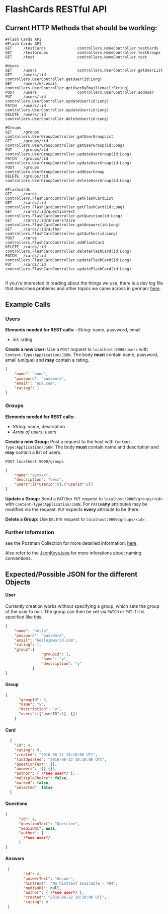 # FlashCards RESTful API
## Current HTTP Methods that should be working:
```
#Flash Cards API
#Flash Cards API
GET     /testCards              controllers.HomeController.testCards
GET     /testGroups             controllers.HomeController.testGroups
GET     /test                   controllers.HomeController.test

#Users
GET		/users				    controllers.UserController.getUserList
GET		/users/:id              controllers.UserController.getUser(id:Long)
GET		/users/e/:email         controllers.UserController.getUserByEmail(email:String)
POST	/users				    controllers.UserController.addUser
PUT		/users/:id			    controllers.UserController.updateUser(id:Long)
PATCH	/users/:id			    controllers.UserController.updateUser(id:Long)
DELETE 	/users/:id			    controllers.UserController.deleteUser(id:Long)

#Groups
GET 	/groups				    controllers.UserGroupController.getUserGroupList
GET 	/groups/:id			    controllers.UserGroupController.getUserGroup(id:Long)
PUT 	/groups/:id			    controllers.UserGroupController.updateUserGroup(id:Long)
PATCH 	/groups/:id			    controllers.UserGroupController.updateUserGroup(id:Long)
POST 	/groups				    controllers.UserGroupController.addUserGroup
DELETE	/groups/:id			    controllers.UserGroupController.deleteUserGroup(id:Long)

#Flashcards
GET     /cards                  controllers.FlashCardController.getFlashCardList
GET     /cards/:id              controllers.FlashCardController.getFlashCard(id:Long)
GET     /cards/:id/questionText controllers.FlashCardController.getQuestion(id:Long)
GET     /cards/:id/answers?size controllers.FlashCardController.getAnswers(id:Long)
GET     /cards/:id/author       controllers.FlashCardController.getAuthor(id:Long)
POST    /cards                  controllers.FlashCardController.addFlashCard
DELETE  /cards/:id              controllers.FlashCardController.deleteFlashCard(id:Long)
PATCH   /cards/:id              controllers.FlashCardController.updateFlashCard(id:Long)
PUT     /cards/:id              controllers.FlashCardController.updateFlashCard(id:Long)
```

##
If you're interested in reading about the things we use, there is a dev log file that describes problems and other topics we came across in german: [here]((https://github.com/FWidm/FlashCardsAPI/blob/master/_Docs/PlayDokuFabian.md)).
## Example Calls
### Users
**Elements needed for REST calls:**
-*String*: name, password, email
- *int*: rating

**Create a new User:**
Use a `POST`  request to `localhost:9000/users` with `Content-Type:Application/JSON`.  The body **must** contain name, password, email (*unique*) and **may** contain a rating.
```json
{
    "name": "name",
    "password": "passwörd",
    "email": "a@a.com",
    "rating": 1
}
```

### Groups
**Elements needed for REST calls:**
- *String*: name, description
- *Array of users*: users

**Create a new Group:**
Post a request to the host with `Content-Type:Application/JSON`.
The body **must** contain name and description and **may** contain a list of users.

`POST localhost:9000/groups`
```json
{
    "name":"xyxxxx",
    "description": "desc",
    "users":[{"userId":8},{"userId":9}]
}
```

**Update a Group:**
Send a `PATCH`or `PUT` request to `localhost:9000/groups/<id>` with `Content-Type:Application/JSON`.  For `PATCH`**any** attributes may be modified via the request. `PUT` expects **every** attribute to be there.

**Delete a Group:**
Use `DELETE` request to `localhost:9000/groups/<id>`.

### Further Information
see the Postman Collection for more detailled information: [here](https://github.com/FWidm/FlashCardsAPI/blob/master/_Docs/FlashCards.postman_collection.json).

Also refer to the [JsonKeys.java](https://github.com/FWidm/FlashCardsAPI/blob/master/app/util/JsonKeys.java) for more inforations about naming conventions.
## Expected/Possible JSON for the different Objects
#### User
Currently creation works without specifying a group, which sets the group of the user to null. The group can then be set via `PATCH` or `PUT` if it is specified like this:
```Json
{
    "name": "hello",
    "password": "passwörd",
    "email": "hello1@world.com",
    "rating": 1,
    "group":{
                "groupId": 3,
                "name": "y",
                "description": "y"
            }
}
```
#### Group
```json
{
      "groupId": 3,
      "name": "y",
      "description": "y",
      "users":[{"userID":1}, {}]
    }
```


#### Card
```json
  {
    "id": 4,
    "rating": 0,
    "created": "2016-06-22 10:10:06 UTC",
    "lastUpdated": "2016-06-22 10:10:06 UTC",
    "questionText": {},
    "answers": [{},{}],
    "author": { /*see user*/ },
    "multipleChoice": false,
    "marked": false,
    "selected": false
  }
```
#### Questions
```json
{
      "id": 4,
      "questionText": "Question",
      "mediaURI": null,
      "author": {
        /*see user*/
      }
}
```

#### Answers
```json
 {
        "id": 4,
        "answerText": "Answer",
        "hintText": "No hintText available - 404",
        "mediaURI": null,
        "author": { /*see user*/ },
        "created": "2016-06-22 10:10:06 UTC",
        "rating": 0
 }
```